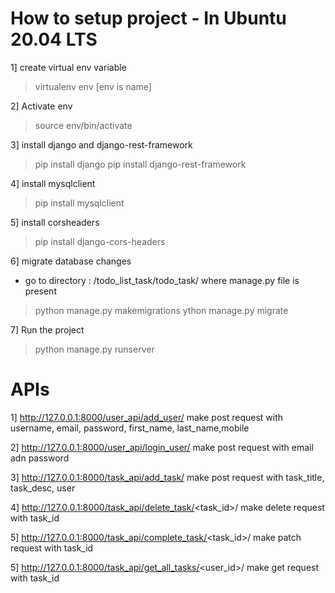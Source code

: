 # How to setup project - In Ubuntu 20.04 LTS

1] create virtual env variable
> virtualenv env  [env is name]

2] Activate env
> source env/bin/activate

3] install django and django-rest-framework
> pip install django
> pip install django-rest-framework

4] install mysqlclient 
> pip install mysqlclient

5] install corsheaders
> pip install django-cors-headers

6] migrate database changes
 - go to directory : /todo_list_task/todo_task/ where manage.py file is present
 > python manage.py makemigrations
 > ython manage.py migrate

7] Run the project
 > python manage.py runserver
 

# APIs
1] http://127.0.0.1:8000/user_api/add_user/
make post request with username, email, password, first_name, last_name,mobile

2] http://127.0.0.1:8000/user_api/login_user/
make post request with email adn password

3] http://127.0.0.1:8000/task_api/add_task/
make post request with task_title, task_desc, user

4] http://127.0.0.1:8000/task_api/delete_task/<task_id>/
make delete request with task_id

5] http://127.0.0.1:8000/task_api/complete_task/<task_id>/
make patch request with task_id

5] http://127.0.0.1:8000/task_api/get_all_tasks/<user_id>/
make get request with task_id


